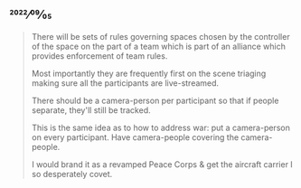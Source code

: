 ## 2022⁄09⁄05

> There will be sets of rules governing spaces chosen by the controller of the space on the part of a team which is part of an alliance which provides enforcement of team rules.
>
> Most importantly they are frequently first on the scene triaging making sure all the participants are live-streamed.
>
> There should be a camera-person per participant so that if people separate, they'll still be tracked.
>
> This is the same idea as to how to address war: put a camera-person on every participant. Have camera-people covering the camera-people.
>
> I would brand it as a revamped Peace Corps & get the aircraft carrier I so desperately covet.
